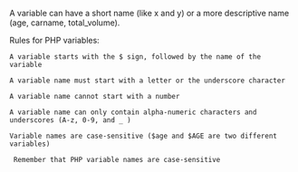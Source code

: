 A variable can have a short name (like x and y) or a more descriptive name (age, carname, total_volume).

Rules for PHP variables:
 
    A variable starts with the $ sign, followed by the name of the variable

    A variable name must start with a letter or the underscore character

    A variable name cannot start with a number

    A variable name can only contain alpha-numeric characters and underscores (A-z, 0-9, and _ )

    Variable names are case-sensitive ($age and $AGE are two different variables)

     Remember that PHP variable names are case-sensitive
